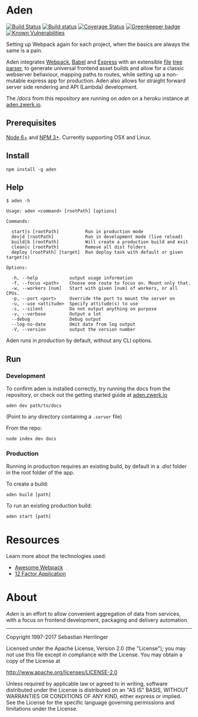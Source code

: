# Aden

[![Build Status](https://travis-ci.org/kommander/aden.png)](https://travis-ci.org/kommander/aden)
[![Build status](https://ci.appveyor.com/api/projects/status/chkkhb0sgcpmgfyl?svg=true)](https://ci.appveyor.com/project/kommander/aden)
[![Coverage Status](https://coveralls.io/repos/github/kommander/aden/badge.svg?branch=master)](https://coveralls.io/github/kommander/aden?branch=master) [![Greenkeeper badge](https://badges.greenkeeper.io/kommander/aden.svg)](https://greenkeeper.io/)
[![Known Vulnerabilities](https://snyk.io/test/github/kommander/aden/badge.svg)](https://snyk.io/test/github/kommander/aden)

Setting up Webpack again for each project, when the basics are always the same is a pain.

Aden integrates [Webpack](https://github.com/webpack/webpack),
[Babel](https://babeljs.io) and
[Express](http://expressjs.com/) with an extensible [file](https://en.wikipedia.org/wiki/Computer_file) [tree](https://en.wikipedia.org/wiki/Tree_data_structure) [parser](https://en.wikipedia.org/wiki/Parsing),
to generate universal frontend asset builds and allow for a classic webserver behaviour, mapping paths to routes, while setting up a non-mutable express app for production. Aden also allows for straight forward server side rendering and API (Lambda) development.


The _/docs_ from this repository are running on _aden_ on a heroku instance at [aden.zwerk.io](http://aden.zwerk.io).


## Prerequisites
[Node 6+](https://nodejs.org/en/) and [NPM 3+](https://www.npmjs.com/).
Currently supporting OSX and Linux.

## Install
```
npm install -g aden
```

## Help
```
$ aden -h

Usage: aden <command> [rootPath] [options]

Commands:

  start|s [rootPath]          Run in production mode
  dev|d [rootPath]            Run in development mode (live reload)
  build|b [rootPath]          Will create a production build and exit
  clean|c [rootPath]          Remove all dist folders
  deploy [rootPath] [target]  Run deploy task with default or given target(s)

Options:

  -h, --help            output usage information
  -f, --focus <path>    Choose one route to focus on. Mount only that.
  -w, --workers [num]   Start with given [num] of workers, or all CPUs.
  -p, --port <port>     Override the port to mount the server on
  -u, --use <attitude>  Specify attitude(s) to use
  -s, --silent          Do not output anything on purpose
  -v, --verbose         Output a lot
  --debug               Debug output
  --log-no-date         Omit date from log output
  -V, --version         output the version number
```
Aden runs in _production_ by default, without any CLI options.

## Run
### Development
To confirm aden is installed correctly, try running the docs from the repository,
or check out the getting started guide at [aden.zwerk.io](http://aden.zwerk.io)
```
aden dev path/to/docs
```
(Point to any directory containing a `.server` file)

From the repo:
```
node index dev docs
```

### Production
Running in production requires an existing build,
by default in a _.dist_ folder in the root folder of the app.

To create a build:
```
aden build [path]
```

To run an existing production build:
```
aden start [path]
```

# Resources
Learn more about the technologies used:
 - [Awesome Webpack](https://github.com/webpack-contrib/awesome-webpack)
 - [12 Factor Application](https://12factor.net/)

# About
_Aden_ is an effort to allow convenient aggregation of data from services,
with a focus on frontend development, packaging and delivery automation.

---
Copyright 1997-2017 Sebastian Herrlinger

Licensed under the Apache License, Version 2.0 (the "License");
you may not use this file except in compliance with the License.
You may obtain a copy of the License at

 http://www.apache.org/licenses/LICENSE-2.0

Unless required by applicable law or agreed to in writing, software
distributed under the License is distributed on an "AS IS" BASIS,
WITHOUT WARRANTIES OR CONDITIONS OF ANY KIND, either express or implied.
See the License for the specific language governing permissions and
limitations under the License.
